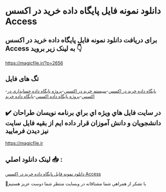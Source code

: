 # دانلود نمونه فایل پایگاه داده خرید در اکسس Access

## برای دریافت دانلود نمونه فایل پایگاه داده خرید در اکسس Access به لینک زیر بروید 👇

https://magicfile.ir/?p=2656

## تگ های فایل

-[پایگاه داده خرید در اکسس](https://magicfile.ir/product/%d9%86%d9%85%d9%88%d9%86%d9%87-%d9%81%d8%a7%db%8c%d9%84%d9%be%d8%a7%db%8c%da%af%d8%a7%d9%87-%d8%af%d8%a7%d8%af%d9%87-%d8%ae%d8%b1%db%8c%d8%af-%d8%af%d8%b1-%d8%a7%da%a9%d8%b3%d8%b3/)-[سیستم خرید در اکسس](https://magicfile.ir/product/%d9%86%d9%85%d9%88%d9%86%d9%87-%d9%81%d8%a7%db%8c%d9%84%d9%be%d8%a7%db%8c%da%af%d8%a7%d9%87-%d8%af%d8%a7%d8%af%d9%87-%d8%ae%d8%b1%db%8c%d8%af-%d8%af%d8%b1-%d8%a7%da%a9%d8%b3%d8%b3/)-[پروژه پايگاه داده حسابداري در اکسس](https://magicfile.ir/product/%d9%86%d9%85%d9%88%d9%86%d9%87-%d9%81%d8%a7%db%8c%d9%84%d9%be%d8%a7%db%8c%da%af%d8%a7%d9%87-%d8%af%d8%a7%d8%af%d9%87-%d8%ae%d8%b1%db%8c%d8%af-%d8%af%d8%b1-%d8%a7%da%a9%d8%b3%d8%b3/)-[پروژه پایگاه داده اکسس](https://magicfile.ir/product/%d9%86%d9%85%d9%88%d9%86%d9%87-%d9%81%d8%a7%db%8c%d9%84%d9%be%d8%a7%db%8c%da%af%d8%a7%d9%87-%d8%af%d8%a7%d8%af%d9%87-%d8%ae%d8%b1%db%8c%d8%af-%d8%af%d8%b1-%d8%a7%da%a9%d8%b3%d8%b3/)-[پایگاه داده خرید](https://magicfile.ir/product/%d9%86%d9%85%d9%88%d9%86%d9%87-%d9%81%d8%a7%db%8c%d9%84%d9%be%d8%a7%db%8c%da%af%d8%a7%d9%87-%d8%af%d8%a7%d8%af%d9%87-%d8%ae%d8%b1%db%8c%d8%af-%d8%af%d8%b1-%d8%a7%da%a9%d8%b3%d8%b3/)

## ✔️ در سايت فايل هاي ويژه اي براي برنامه نويسان طراحان دانشجويان و دانش آموزان قرار داده ايم از بقيه فايل سايت نيز ديدن فرماييد

https://magicfile.ir


## لينک دانلود اصلي 📥 :

[دانلود نمونه فایل پایگاه داده خرید در اکسس Access](https://magicfile.ir/product/%d9%86%d9%85%d9%88%d9%86%d9%87-%d9%81%d8%a7%db%8c%d9%84%d9%be%d8%a7%db%8c%da%af%d8%a7%d9%87-%d8%af%d8%a7%d8%af%d9%87-%d8%ae%d8%b1%db%8c%d8%af-%d8%af%d8%b1-%d8%a7%da%a9%d8%b3%d8%b3/) 


🙏با تشکر از همراهي شما مشتاقانه در وبسایت منتظر شما دوست عزیز هستیم


